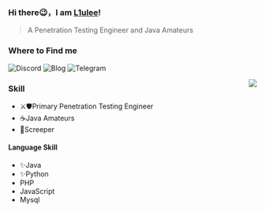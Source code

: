 

### Hi there😉，I am [L1ulee](https://github.com/L1ulee)!

> A Penetration Testing Engineer and Java Amateurs

### Where to Find me

![Discord](https://img.shields.io/discord/778637533461348374?color=pink&label=Firstwood&logo=Discord&logoColor=pink&style=social) ![Blog](https://img.shields.io/badge/Blog-L1ulee's%20Blog-pink?style=social&logo=hexo&url=blog.firstwood.cc) ![Telegram](https://img.shields.io/badge/Telegram-FirstwoodStudio-blue?style=social&logo=telegram&url=https://t.me/firstwoodstudio) 

<img align="right" src="https://github-readme-stats.vercel.app/api?username=L1ulee&show_icons=true&icon_color=CE1D2D&text_color=718096&bg_color=ffffff&hide_title=true" />

### Skill

- ⚔🛡Primary Penetration Testing Engineer
- ☕Java Amateurs
- 🐛Screeper



#### Language Skill

- ✨Java 
- ✨Python
- PHP
- JavaScript
- Mysql